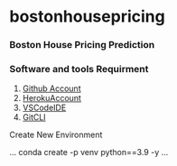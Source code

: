 # bostonhousepricing
### Boston House Pricing Prediction
### Software and tools Requirment

1. [Github Account](https://github.com)
2. [HerokuAccount](https://heroku.com)
3. [VSCodeIDE](https://code.visualstudio.com/)
4. [GitCLI](https://git-scm.com/book/en/v2/Getting-Started-the-command-Line)

Create New Environment 

...
conda create -p venv python==3.9 -y
...